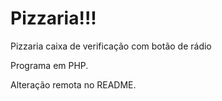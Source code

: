 # Pizzaria!!!
 Pizzaria caixa de verificação com botão de rádio

 Programa em PHP.

 Alteração remota no README.
